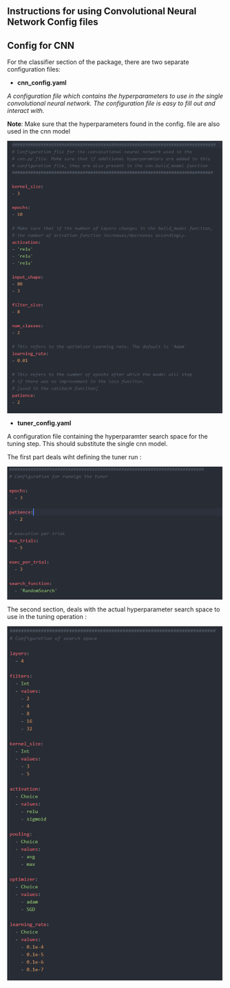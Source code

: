 ## Instructions for using Convolutional Neural Network Config files


## Config for CNN


For the classifier section of the package, there are two separate configuration files:

* __cnn_config.yaml__


_A configuration file which contains the hyperparameters to use in the single convolutional neural network.
The configuration file is easy to fill out and interact with._ 


__Note__: Make sure that the hyperparameters found in the config. file are also used in the cnn model


<img src="../../doc/Images/quickstart_cnn_config.PNG" width=500 p align="center" />


* __tuner_config.yaml__
    
A configuration file containing the hyperparamter search space for the tuning step. This should substitute the single cnn model. 
    
The first part deals wiht defining the tuner run :    
    
<img src="./doc/Images/Quickstart__tuner_config_run.PNG" width=500 p align="center" />


The second section, deals with the actual hyperparameter search space to use in the tuning operation :

<img src="../../doc/Images/Quickstart__tuner_config_space.PNG" width=500 p align="center" />